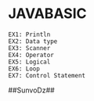 # JAVABASIC
```
EX1: Println
EX2: Data type
EX3: Scanner
EX4: Operator
EX5: Logical
EX6: Loop
EX7: Control Statement
```
##SunvoDz##
